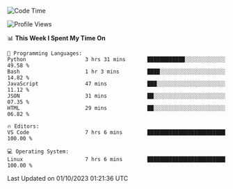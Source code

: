 <!--START_SECTION:waka-->
![Code Time](http://img.shields.io/badge/Code%20Time-354%20hrs%2044%20mins-blue)

![Profile Views](http://img.shields.io/badge/Profile%20Views-15-blue)

📊 **This Week I Spent My Time On** 

```text
💬 Programming Languages: 
Python                   3 hrs 31 mins       ████████████░░░░░░░░░░░░░   49.58 % 
Bash                     1 hr 3 mins         ████░░░░░░░░░░░░░░░░░░░░░   14.82 % 
JavaScript               47 mins             ███░░░░░░░░░░░░░░░░░░░░░░   11.12 % 
JSON                     31 mins             ██░░░░░░░░░░░░░░░░░░░░░░░   07.35 % 
HTML                     29 mins             ██░░░░░░░░░░░░░░░░░░░░░░░   06.82 % 

🔥 Editors: 
VS Code                  7 hrs 6 mins        █████████████████████████   100.00 % 

💻 Operating System: 
Linux                    7 hrs 6 mins        █████████████████████████   100.00 % 
```


 Last Updated on 01/10/2023 01:21:36 UTC
<!--END_SECTION:waka-->
